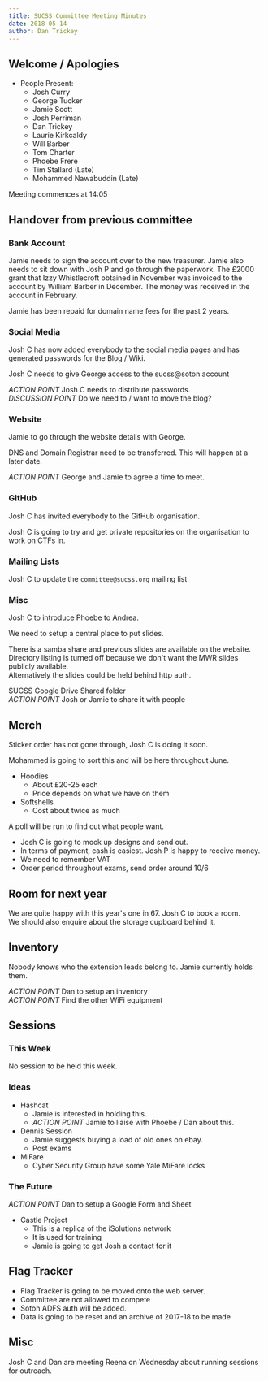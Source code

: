 ```yaml
---
title: SUCSS Committee Meeting Minutes
date: 2018-05-14
author: Dan Trickey
---
```


## Welcome / Apologies

- People Present:
    - Josh Curry
    - George Tucker
    - Jamie Scott
    - Josh Perriman
    - Dan Trickey
    - Laurie Kirkcaldy
    - Will Barber
    - Tom Charter
    - Phoebe Frere
    - Tim Stallard (Late)
    - Mohammed Nawabuddin (Late)

Meeting commences at 14:05

## Handover from previous committee

### Bank Account

Jamie needs to sign the account over to the new treasurer. Jamie also needs to sit down with Josh P and go through the paperwork. The £2000 grant that Izzy Whistlecroft obtained in November was invoiced to the account by William Barber in December. The money was received in the account in February.

Jamie has been repaid for domain name fees for the past 2 years.

### Social Media

Josh C has now added everybody to the social media pages and has generated passwords for the Blog / Wiki.

Josh C needs to give George access to the sucss@soton account

*ACTION POINT* Josh C needs to distribute passwords.  
*DISCUSSION POINT* Do we need to / want to move the blog?

### Website

Jamie to go through the website details with George.

DNS and Domain Registrar need to be transferred. This will happen at a later date.

*ACTION POINT* George and Jamie to agree a time to meet.

### GitHub

Josh C has invited everybody to the GitHub organisation.

Josh C is going to try and get private repositories on the organisation to work on CTFs in.

### Mailing Lists

Josh C to update the `committee@sucss.org` mailing list

### Misc

Josh C to introduce Phoebe to Andrea.

We need to setup a central place to put slides.

There is a samba share and previous slides are available on the website.  
Directory listing is turned off because we don't want the MWR slides publicly available.  
Alternatively the slides could be held behind http auth.

SUCSS Google Drive Shared folder  
*ACTION POINT* Josh or Jamie to share it with people

## Merch

Sticker order has not gone through, Josh C is doing it soon.

Mohammed is going to sort this and will be here throughout June.

- Hoodies
    - About £20-25 each
    - Price depends on what we have on them
- Softshells
    - Cost about twice as much

A poll will be run to find out what people want.

- Josh C is going to mock up designs and send out.
- In terms of payment, cash is easiest. Josh P is happy to receive money.
- We need to remember VAT
- Order period throughout exams, send order around 10/6

## Room for next year

We are quite happy with this year's one in 67. Josh C to book a room.  
We should also enquire about the storage cupboard behind it.

## Inventory

Nobody knows who the extension leads belong to. Jamie currently holds them.

*ACTION POINT* Dan to setup an inventory  
*ACTION POINT* Find the other WiFi equipment

## Sessions

### This Week

No session to be held this week.

### Ideas

- Hashcat
    - Jamie is interested in holding this.
    - *ACTION POINT* Jamie to liaise with Phoebe / Dan about this.
- Dennis Session
    - Jamie suggests buying a load of old ones on ebay.
    - Post exams
- MiFare
    - Cyber Security Group have some Yale MiFare locks

### The Future

*ACTION POINT* Dan to setup a Google Form and Sheet

- Castle Project
    - This is a replica of the iSolutions network
    - It is used for training
    - Jamie is going to get Josh a contact for it

## Flag Tracker

- Flag Tracker is going to be moved onto the web server.
- Committee are not allowed to compete
- Soton ADFS auth will be added.
- Data is going to be reset and an archive of 2017-18 to be made

## Misc

Josh C and Dan are meeting Reena on Wednesday about running sessions for outreach.
